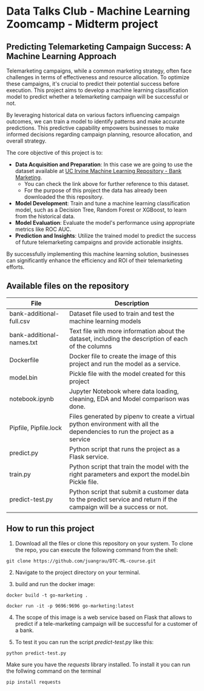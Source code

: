 # Data Talks Club - Machine Learning Zoomcamp - Midterm project

## Predicting Telemarketing Campaign Success: A Machine Learning Approach

Telemarketing campaigns, while a common marketing strategy, often face challenges in terms of effectiveness and resource allocation. To optimize these campaigns, it's crucial to predict their potential success before execution. This project aims to develop a machine learning classification model to predict whether a telemarketing campaign will be successful or not.

By leveraging historical data on various factors influencing campaign outcomes, we can train a model to identify patterns and make accurate predictions. This predictive capability empowers businesses to make informed decisions regarding campaign planning, resource allocation, and overall strategy.

The core objective of this project is to:

- **Data Acquisition and Preparation**: In this case we are going to use the dataset available at [UC Irvine Machine Learning Repository - Bank Marketing](https://archive.ics.uci.edu/dataset/222/bank+marketing).
  - You can check the link above for further reference to this dataset.
  - For the purpose of this project the data has already been downloaded the this repository.
- **Model Development**: Train and tune a machine learning classification model, such as a Decision Tree, Random Forest or XGBoost, to learn from the historical data.
- **Model Evaluation**: Evaluate the model's performance using appropriate metrics like ROC AUC.   
- **Prediction and Insights**: Utilize the trained model to predict the success of future telemarketing campaigns and provide actionable insights.

By successfully implementing this machine learning solution, businesses can significantly enhance the efficiency and ROI of their telemarketing efforts.



## Available files on the repository

| File                      | Description                                                                                                                |
| ------------------------- | -------------------------------------------------------------------------------------------------------------------------- |
| bank-additional-full.csv  | Dataset file used to train and test the machine learning models                                                            |
| bank-additional-names.txt | Text file with more information about the dataset, including the description of each of the columns                        |
| Dockerfile                | Docker file to create the image of this project and run the model as a service.                                            |
| model.bin                 | Pickle file with the model created for this project                                                                        |
| notebook.ipynb            | Jupyter Notebook where data loading, cleaning, EDA and Model comparison was done.                                          |
| Pipfile, Pipfile.lock     | Files generated by pipenv to create a virtual python environment with all the dependencies to run the project as a service |
| predict.py                | Python script that runs the project as a Flask service.                                                                    |
| train.py                  | Python script that train the model with the right parameters and export the model.bin Pickle file.                         |
| predict-test.py           | Python script that submit a customer data to the predict service and return if the campaign will be a success or not.      |



## How to run this project

1. Download all the files or clone this repository on your system. To clone the repo, you can execute the following command from the shell:

```shell
git clone https://github.com/juangrau/DTC-ML-course.git
```

2. Navigate to the project directory on your terminal.

3. build and run the docker image:

```shell
docker build -t go-marketing .

docker run -it -p 9696:9696 go-marketing:latest
```

4. The scope of this image is a web service based on Flask that allows to predict if a tele-marketing campaign will be successful for a customer of a bank.

5. To test it you can run the script *predict-test.py* like this:

```shell
python predict-test.py
```

Make sure you have the *requests* library installed. To install it you can run the follwing command on the terminal

```shell
pip install requests
```




